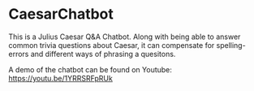 # CaesarChatbot

This is a Julius Caesar Q&A Chatbot. Along with being able to answer common trivia questions about Caesar, it can compensate for spelling-errors and
different ways of phrasing a quesitons.

A demo of the chatbot can be found on Youtube: https://youtu.be/1YRRSRFpRUk